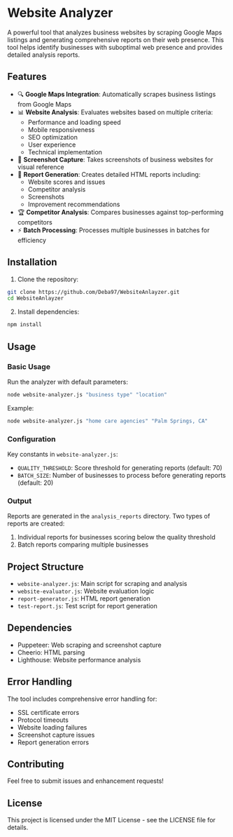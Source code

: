 # Website Analyzer

A powerful tool that analyzes business websites by scraping Google Maps listings and generating comprehensive reports on their web presence. This tool helps identify businesses with suboptimal web presence and provides detailed analysis reports.

## Features

- 🔍 **Google Maps Integration**: Automatically scrapes business listings from Google Maps
- 📊 **Website Analysis**: Evaluates websites based on multiple criteria:
  - Performance and loading speed
  - Mobile responsiveness
  - SEO optimization
  - User experience
  - Technical implementation
- 📸 **Screenshot Capture**: Takes screenshots of business websites for visual reference
- 📑 **Report Generation**: Creates detailed HTML reports including:
  - Website scores and issues
  - Competitor analysis
  - Screenshots
  - Improvement recommendations
- 🏆 **Competitor Analysis**: Compares businesses against top-performing competitors
- ⚡ **Batch Processing**: Processes multiple businesses in batches for efficiency

## Installation

1. Clone the repository:
```bash
git clone https://github.com/Deba97/WebsiteAnlayzer.git
cd WebsiteAnlayzer
```

2. Install dependencies:
```bash
npm install
```

## Usage

### Basic Usage

Run the analyzer with default parameters:
```bash
node website-analyzer.js "business type" "location"
```

Example:
```bash
node website-analyzer.js "home care agencies" "Palm Springs, CA"
```

### Configuration

Key constants in `website-analyzer.js`:
- `QUALITY_THRESHOLD`: Score threshold for generating reports (default: 70)
- `BATCH_SIZE`: Number of businesses to process before generating reports (default: 20)

### Output

Reports are generated in the `analysis_reports` directory. Two types of reports are created:
1. Individual reports for businesses scoring below the quality threshold
2. Batch reports comparing multiple businesses

## Project Structure

- `website-analyzer.js`: Main script for scraping and analysis
- `website-evaluator.js`: Website evaluation logic
- `report-generator.js`: HTML report generation
- `test-report.js`: Test script for report generation

## Dependencies

- Puppeteer: Web scraping and screenshot capture
- Cheerio: HTML parsing
- Lighthouse: Website performance analysis

## Error Handling

The tool includes comprehensive error handling for:
- SSL certificate errors
- Protocol timeouts
- Website loading failures
- Screenshot capture issues
- Report generation errors

## Contributing

Feel free to submit issues and enhancement requests!

## License

This project is licensed under the MIT License - see the LICENSE file for details. 
